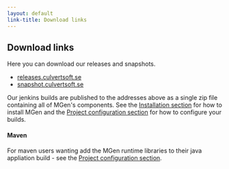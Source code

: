 ```yaml
---
layout: default
link-title: Download links
---
```


## Download links

Here you can download our releases and snapshots.

 * [releases.culvertsoft.se](http://releases.culvertsoft.se)
 * [snapshot.culvertsoft.se](http://snapshot.culvertsoft.se)

Our jenkins builds are published to the addresses above as a single zip file containing all of MGen's components. See the [Installation section](index_e1_Installation.html) for how to install MGen and the [Project configuration section](index_d_setting_up_projects.html) for how to configure your builds.


#### Maven

For maven users wanting add the MGen runtime libraries to their java appliation build - see the [Project configuration section](index_d_setting_up_projects.html).


